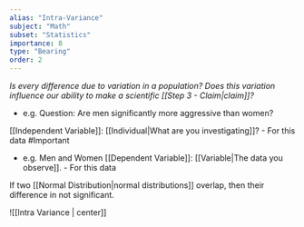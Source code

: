 ```yaml
---
alias: "Intra-Variance"
subject: "Math"
subset: "Statistics"
importance: 8
type: "Bearing"
order: 2
---
```


_Is every difference due to variation in a population?_
_Does this variation influence our ability to make a scientific [[Step 3 - Claim|claim]]?_

- e.g. Question: Are men significantly more aggressive than women?

[[Independent Variable]]: [[Individual|What are you investigating]]? - For this data #Important 
- e.g. Men and Women
[[Dependent Variable]]: [[Variable|The data you observe]]. - For this data

If two [[Normal Distribution|normal distributions]] overlap, then their difference in not significant.

![[Intra Variance | center]]
